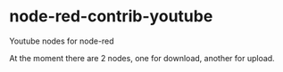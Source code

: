 # node-red-contrib-youtube
Youtube nodes for node-red

At the moment there are 2 nodes, one for download, another for upload.
